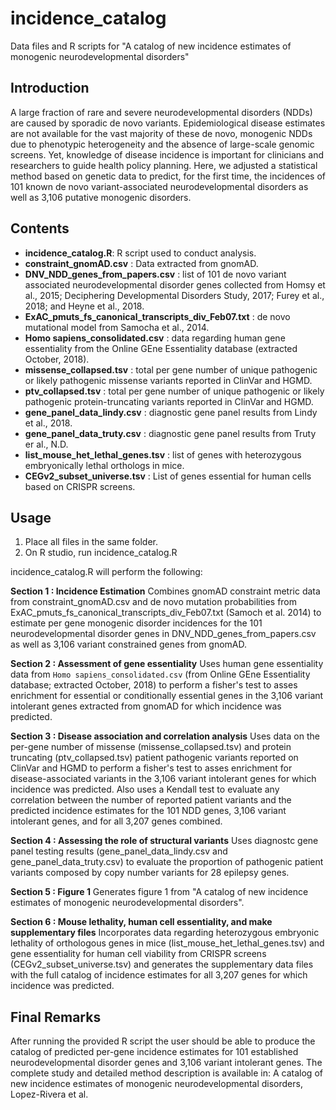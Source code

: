 # incidence_catalog

Data files and R scripts for "A catalog of new incidence estimates of monogenic neurodevelopmental disorders"

## Introduction
A large fraction of rare and severe neurodevelopmental disorders (NDDs) are caused by sporadic de novo variants. Epidemiological disease estimates are not available for the vast majority of these de novo, monogenic NDDs due to phenotypic heterogeneity and the absence of large-scale genomic screens. Yet, knowledge of disease incidence is important for clinicians and researchers to guide health policy planning. Here, we adjusted a statistical method based on genetic data to predict, for the first time, the incidences of 101 known de novo variant-associated neurodevelopmental disorders as well as 3,106 putative monogenic disorders. 

## Contents

- **incidence_catalog.R**: R script used to conduct analysis.
- **constraint_gnomAD.csv** : Data extracted from gnomAD.
- **DNV_NDD_genes_from_papers.csv** : list of 101 de novo variant associated neurodevelopmental disorder genes collected from Homsy et al., 2015; Deciphering Developmental Disorders Study, 2017; Furey et al., 2018; and Heyne et al., 2018.
- **ExAC_pmuts_fs_canonical_transcripts_div_Feb07.txt** : de novo mutational model from Samocha et al., 2014.
- **Homo sapiens_consolidated.csv** : data regarding human gene essentiality from the Online GEne Essentiality database (extracted October, 2018).
- **missense_collapsed.tsv** : total per gene number of unique pathogenic or likely pathogenic missense variants reported in ClinVar and HGMD.
- **ptv_collapsed.tsv** : total per gene number of unique pathogenic or likely pathogenic protein-truncating variants reported in ClinVar and HGMD.
- **gene_panel_data_lindy.csv** : diagnostic gene panel results from Lindy et al., 2018.
- **gene_panel_data_truty.csv** : diagnostic gene panel results from Truty er al., N.D.
- **list_mouse_het_lethal_genes.tsv** : list of genes with heterozygous embryonically lethal orthologs in mice.
- **CEGv2_subset_universe.tsv** : List of genes essential for human cells based on CRISPR screens.

## Usage

1) Place all files in the same folder.
2) On R studio, run incidence_catalog.R

incidence_catalog.R will perform the following:

**Section 1 : Incidence Estimation**
Combines gnomAD constraint metric data from constraint_gnomAD.csv and de novo mutation probabilities from ExAC_pmuts_fs_canonical_transcripts_div_Feb07.txt (Samoch et al. 2014) to estimate per gene monogenic disorder incidences for the 101 neurodevelopmental disorder genes in DNV_NDD_genes_from_papers.csv as well as 3,106 variant constrained genes from gnomAD. 

**Section 2 : Assessment of gene essentiality**
Uses human gene essentiality data from `Homo sapiens_consolidated.csv` (from Online GEne Essentiality database; extracted October, 2018) to perform a fisher's test to asses enrichment for essential or conditionally essential genes in the 3,106 variant intolerant genes extracted from gnomAD for which incidence was predicted.

**Section 3 : Disease association and correlation analysis**
Uses data on the per-gene number of missense (missense_collapsed.tsv) and protein truncating (ptv_collapsed.tsv) patient pathogenic variants reported on ClinVar and HGMD to perform a fisher's test to asses enrichment for disease-associated variants in the 3,106 variant intolerant genes for which incidence was predicted. Also uses a Kendall test to evaluate any correlation between the number of reported patient variants and the predicted incidence estimates for the 101 NDD genes, 3,106 variant intolerant genes, and for all 3,207 genes combined.

**Section 4 : Assessing the role of structural variants**
Uses diagnostc gene panel testing results (gene_panel_data_lindy.csv and gene_panel_data_truty.csv) to evaluate the proportion of pathogenic patient variants composed by copy number variants for 28 epilepsy genes.

**Section 5 : Figure 1**
Generates figure 1 from "A catalog of new incidence estimates of monogenic neurodevelopmental disorders". 

**Section 6 : Mouse lethality, human cell essentiality, and make supplementary files**
Incorporates data regarding heterozygous embryonic lethality of orthologous genes in mice (list_mouse_het_lethal_genes.tsv) and gene essentiality for human cell viability from CRISPR screens (CEGv2_subset_universe.tsv) and generates the supplementary data files with the full catalog of incidence estimates for all 3,207 genes for which incidence was predicted.

## Final Remarks

After running the provided R script the user should be able to produce the catalog of predicted per-gene incidence estimates for 101 established neurodevelopmental disorder genes and 3,106 variant intolerant genes. The complete study and detailed method description is available in: A catalog of new incidence estimates of monogenic neurodevelopmental disorders, Lopez-Rivera et al.
